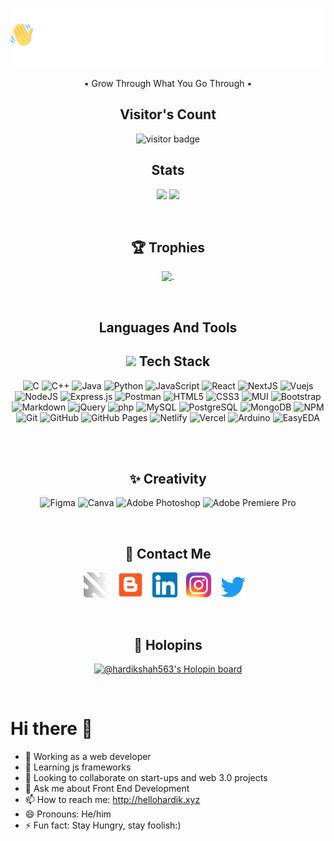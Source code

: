 <p align = "center"><img src="Hello-World-white.png"></p>
<!-- <p align = "center">Writer • Engineer • Blogger • Entrepreneur</p> -->
<p align = "center">• Grow Through What You Go Through •</p>
<h2 align="center"><b>Visitor's Count</b></h2>
<p align="center"><img src="https://profile-counter.glitch.me/%7BHardikShah04%7D/count.svg" alt="visitor badge"/></p>
<h2 align="center"><b>Stats</b></h2>
<p align="center">
<img src="https://github-readme-stats.vercel.app/api?username=HardikShah563&count_private=true&show_icons=true&&theme=chartreuse-dark&include_all_commits=true" width = "45%">
<img src="https://github-readme-streak-stats.herokuapp.com?user=HardikShah563&theme=chartreuse-dark" width = "45%">
</p>
<br>

<!-- Github Trophies -->
<div align = "center">

## 🏆 Trophies
![.](https://github-profile-trophy.vercel.app/?username=HardikShah563&theme=darkhub&column=7&margin-w=10&)
</div>
<br>

<h2 align="center"><b>Languages And Tools</b></h2>

<!-- My Tech Stack -->

<div align="center"> 

## <img src = "https://media2.giphy.com/media/QssGEmpkyEOhBCb7e1/giphy.gif?cid=ecf05e47a0n3gi1bfqntqmob8g9aid1oyj2wr3ds3mg700bl&rid=giphy.gif" width = "20"> Tech Stack

![C](https://img.shields.io/badge/c-000?style=for-the-badge&logo=c&logoColor=white)
![C++](https://img.shields.io/badge/c++-000?style=for-the-badge&logo=c%2B%2B&logoColor=white)
![Java](https://img.shields.io/badge/-Java-000?style=for-the-badge&logo=java)
![Python](https://img.shields.io/badge/-Python-000?style=for-the-badge&logo=python)
![JavaScript](https://img.shields.io/badge/-JavaScript-000?style=for-the-badge&logo=javascript)
![React](https://img.shields.io/badge/-React.JS-000?style=for-the-badge&logo=react)
![NextJS](https://img.shields.io/badge/-Next.JS-000?style=for-the-badge&logo=nextdotjs)
![Vuejs](https://img.shields.io/badge/-Vue.JS-000?style=for-the-badge&logo=vuedotjs)
![NodeJS](https://img.shields.io/badge/-Node.JS-000?style=for-the-badge&logo=node.js&logoColor=green)
![Express.js](https://img.shields.io/badge/-Express.JS-000?style=for-the-badge&logo=express)
![Postman](https://img.shields.io/badge/Postman-000?style=for-the-badge&logo=postman&logoColor=white)
![HTML5](https://img.shields.io/badge/-HTML5-000?style=for-the-badge&logo=html5)
![CSS3](https://img.shields.io/badge/-CSS3-000?style=for-the-badge&logo=css3)
![MUI](https://img.shields.io/badge/-MUI-000?style=for-the-badge&logo=mui)
![Bootstrap](https://img.shields.io/badge/-Bootstrap-000?style=for-the-badge&logo=bootstrap)
![Markdown](https://img.shields.io/badge/-Markdown-000?style=for-the-badge&logo=markdown)
![jQuery](https://img.shields.io/badge/jquery-000.svg?style=for-the-badge&logo=jquery&logoColor=white) 
![php](https://img.shields.io/badge/php-000.svg?style=for-the-badge&logo=php&logoColor=white) 
![MySQL](https://img.shields.io/badge/mysql-000.svg?style=for-the-badge&logo=mysql&logoColor=white) 
![PostgreSQL](https://img.shields.io/badge/postgresql-000.svg?style=for-the-badge&logo=postgresql&logoColor=white) 
![MongoDB](https://img.shields.io/badge/-MongoDB-000?style=for-the-badge&logo=mongodb) 
![NPM](https://img.shields.io/badge/-NPM-000?style=for-the-badge&logo=npm)
![Git](https://img.shields.io/badge/-Git-000?style=for-the-badge&logo=git)
![GitHub](https://img.shields.io/badge/-GitHub-000?style=for-the-badge&logo=github)
![GitHub Pages](https://img.shields.io/badge/-GitHub%20Pages-000?style=for-the-badge&logo=github)
![Netlify](https://img.shields.io/badge/-Netlify-000?style=for-the-badge&logo=netlify)
![Vercel](https://img.shields.io/badge/-Vercel-000?style=for-the-badge&logo=vercel)
![Arduino](https://img.shields.io/badge/-Arduino-000?style=for-the-badge&logo=arduino&logoColor=cyan)
![EasyEDA](https://img.shields.io/badge/-EasyEDA-000?style=for-the-badge&logo=easyeda&logoColor=blue)
<!-- ![API](https://img.shields.io/badge/-API-000?style=for-the-badge&logo=fastapi) -->
<!-- ![Heroku](https://img.shields.io/badge/-Heroku-000?style=for-the-badge&logo=heroku) -->
<!-- ![Raspberry Pi](https://img.shields.io/badge/-RaspberryPi-000?style=for-the-badge&logo=Raspberry-Pi) -->
</div>
<br>
<br>

<div align = "center">

## ✨ Creativity
  ![Figma](https://img.shields.io/badge/-Figma-000?style=for-the-badge&logo=figma)
  ![Canva](https://img.shields.io/badge/-Canva-000?style=for-the-badge&logo=canva)
  ![Adobe Photoshop](https://img.shields.io/badge/adobephotoshop-000.svg?style=for-the-badge&logo=AdobePhotoshop&logoColor=white) 
  ![Adobe Premiere Pro](https://img.shields.io/badge/Adobe%20Premiere%20Pro-000?style=for-the-badge&logo=Adobe%20Premiere%20Pro&logoColor=white)
  <!--   ![Adobe Lightroom](https://img.shields.io/badge/-Adobe%20Lightroom-000?style=for-the-badge&logo=adobe%20lightroom) -->
  <!--   ![Adobe After Effects](https://img.shields.io/badge/-Adobe%20After%20Effects-000?style=for-the-badge&logo=Adobe%20After%20Effects&logoColor=white) -->
  <!--   ![Adobe Audition](https://img.shields.io/badge/Adobe%20Audition-000.svg?style=for-the-badge&logo=Adobe%20Audition&logoColor=white)  -->
</div>
<br>

<div align = "center">
  
## 📝 Contact Me
  <a target="_blank" href="https://hellohardik.xyz/"><img src = "logo.png" width = "40px"></a> &ensp;
  <a target="_blank" href="https://hey-its-hardik.blogspot.com/"><img src = "blogspot.png" width = "40px"></a> &ensp;
  <a target="_blank" href="https://www.linkedin.com/in/hardik-shah-62a7851b2/"><img src = "linkedin.png" width = "40px"></a> &ensp;
  <a target="_blank" href="https://www.instagram.com/hellohardik.xyz/"><img src = "insta.png" width = "40px"></a> &ensp;
  <a target="_blank" href="https://twitter.com/HardikS31529775"><img src = "twitter.png" width = "40px"></a> &ensp;
</div>
<br>

<!-- Holopin -->
<div align = "center">

## 🙌 Holopins
[![@hardikshah563's Holopin board](https://holopin.io/api/user/board?user=hardikshah563)](https://holopin.io/@hardikshah563)
</div>
<br>

# Hi there 👋
- 🔭 Working as a web developer
- 🌱 Learning js frameworks
- 👯 Looking to collaborate on start-ups and web 3.0 projects
- 💬 Ask me about Front End Development
- 📫 How to reach me: http://hellohardik.xyz
- 😄 Pronouns: He/him
- ⚡ Fun fact: Stay Hungry, stay foolish:)
